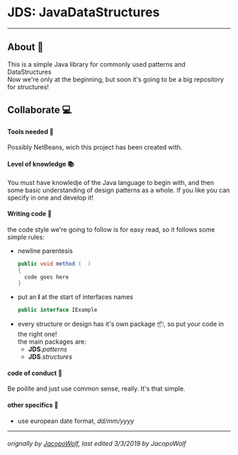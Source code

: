 # JDS: JavaDataStructures
-------
## About :page_with_curl:
This is a simple Java library for commonly used patterns and DataStructures<br>
Now we're only at the beginning, but soon it's going to be a big repository for structures!
<br>
## Collaborate :computer:
#### Tools needed :wrench:
Possibly NetBeans, wich this project has been created with.
#### Level of knowledge :books:
You must have knowledje of the Java language to begin with, and then some basic understanding of design patterns as a whole. If you like you can specify in one and develop it! 
#### Writing code :pencil:
the code style we're going to follow is for easy read, so it follows some simple rules:
* newline parentesis
  ``` java
  public void method (  )
  {
    code goes here
  }
  ```
* put an __I__ at the start of interfaces names
  ``` java
  public interface IExample
  ```
* every structure or design has it's own package :package:, so put your code in the right one!<br>
  the main packages are: 
  * __JDS__._patterns_
  * __JDS__._structures_ 
  
#### code of conduct :cop:
Be poilite and just use common sense, really. It's that simple.<br>


#### other specifics :bookmark_tabs:
* use european date format, *dd/mm/yyyy*

-----
###### orignally by [JacopoWolf](https://github.com/JacopoWolf), last edited 3/3/2019 by JacopoWolf
